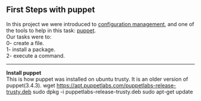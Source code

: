 ## First Steps with puppet
In this project we were introduced to [configuration management](https://www.digitalocean.com/community/tutorials/an-introduction-to-configuration-management), and one of the tools to help in this task: [puppet](https://docs.puppet.com/puppet/3.5/type.html#file).  
Our tasks were to:  
0- create a file.  
1- install a package.  
2- execute a command.  

_____
**Install puppet**  
This is how puppet was installed on ubuntu trusty. It is an older version of puppet(3.4.3).
wget https://apt.puppetlabs.com/puppetlabs-release-trusty.deb
sudo dpkg -i puppetlabs-release-trusty.deb
sudo apt-get update
